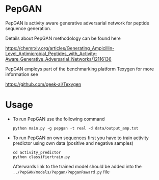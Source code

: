# PepGAN

PepGAN is activity aware generative adversarial network for peptide sequence generation.

Details about PepGAN methodology can be found here

https://chemrxiv.org/articles/Generating_Ampicillin-Level_Antimicrobial_Peptides_with_Activity-Aware_Generative_Adversarial_Networks/12116136

PepGAN employs part of the benchmarking platform Texygen for more information see

https://github.com/geek-ai/Texygen

# Usage

* To run PepGAN use the following command
  
  ```
  python main.py -g pepgan -t real -d data/output_amp.txt
  ```

* To run PepGAN on own sequences first you have to train activity predictor using own data (positive and negative samples)
  
  ```
  cd activity_predictor
  python classifiertrain.py
  ```

  Afterwards link to the trained model should be added into the `../PepGAN/models/Pepgan/PepganReward.py` file <br /><br />

